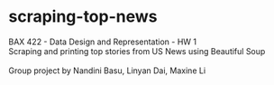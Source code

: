 # scraping-top-news
BAX 422 - Data Design and Representation - HW 1
<br>
Scraping and printing top stories from US News using Beautiful Soup
<br><br>
Group project by Nandini Basu, Linyan Dai, Maxine Li
